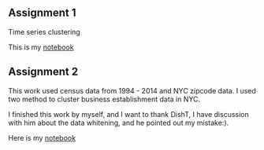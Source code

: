 ## Assignment 1 
Time series clustering

This is my [notebook](https://github.com/yixuantang/PUI2017_yt136/)

## Assignment 2
This work used census data from 1994 - 2014 and NYC zipcode data.
I used two method to cluster business establishment data in NYC.

I finished this work by myself, and I want to thank DishT, I have discussion with him about the data whitening, and he pointed out my mistake:).

Here is my [notebook](https://github.com/yixuantang/PUI2017_yt1369/blob/master/HW11_yt1369/HW11_A1_yt1369.ipynb)
